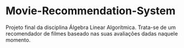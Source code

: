 # Movie-Recommendation-System
Projeto final da disciplina Álgebra Linear Algorítmica. Trata-se de um recomendador de filmes baseado nas suas avaliações dadas naquele momento.
